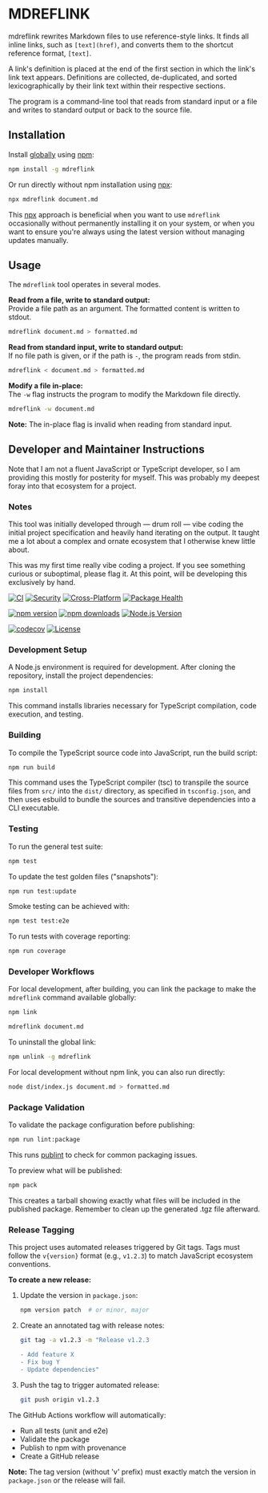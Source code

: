# MDREFLINK

mdreflink rewrites Markdown files to use reference-style links. It finds all
inline links, such as `[text](href)`, and converts them to the shortcut
reference format, `[text]`.

A link's definition is placed at the end of the first section in which the
link's link text appears. Definitions are collected, de-duplicated, and sorted
lexicographically by their link text within their respective sections.

The program is a command-line tool that reads from standard input or a file
and writes to standard output or back to the source file.

## Installation

Install [globally] using [npm]:

```bash
npm install -g mdreflink
```

Or run directly without npm installation using [npx]:

```bash
npx mdreflink document.md
```

This [npx] approach is beneficial when you want to use `mdreflink`
occasionally without permanently installing it on your system, or when you
want to ensure you're always using the latest version without managing
updates manually.

[globally]: https://docs.npmjs.com/downloading-and-installing-packages-globally
[npm]: https://docs.npmjs.com/
[npx]: https://docs.npmjs.com/cli/v10/commands/npx

## Usage

The `mdreflink` tool operates in several modes.

**Read from a file, write to standard output:**\
Provide a file path as an argument. The formatted content is written to
stdout.

```bash
mdreflink document.md > formatted.md
```

**Read from standard input, write to standard output:**\
If no file path is given, or if the path is `-`, the program reads from
stdin.

```bash
mdreflink < document.md > formatted.md
```

**Modify a file in-place:**\
The `-w` flag instructs the program to modify the Markdown file directly.

```bash
mdreflink -w document.md
```

**Note:** The in-place flag is invalid when reading from standard input.

## Developer and Maintainer Instructions

Note that I am not a fluent JavaScript or TypeScript developer, so I am
providing this mostly for posterity for myself. This was probably my deepest
foray into that ecosystem for a project.

### Notes

This tool was initially developed through — drum roll — vibe coding the initial
project specification and heavily hand iterating on the output. It taught me
a lot about a complex and ornate ecosystem that I otherwise knew little about.

This was my first time really vibe coding a project. If you see something
curious or suboptimal, please flag it. At this point, will be developing this
exclusively by hand.

[![CI](https://github.com/matttproud/mdreflink/actions/workflows/ci.yml/badge.svg)](https://github.com/matttproud/mdreflink/actions/workflows/ci.yml)
[![Security](https://github.com/matttproud/mdreflink/actions/workflows/security.yml/badge.svg)](https://github.com/matttproud/mdreflink/actions/workflows/security.yml)
[![Cross-Platform](https://github.com/matttproud/mdreflink/actions/workflows/compatibility.yml/badge.svg)](https://github.com/matttproud/mdreflink/actions/workflows/compatibility.yml)
[![Package Health](https://github.com/matttproud/mdreflink/actions/workflows/package-check.yml/badge.svg)](https://github.com/matttproud/mdreflink/actions/workflows/package-check.yml)

[![npm version](https://badge.fury.io/js/mdreflink.svg)](https://badge.fury.io/js/mdreflink)
[![npm downloads](https://img.shields.io/npm/dm/mdreflink.svg)](https://www.npmjs.com/package/mdreflink)
[![Node.js Version](https://img.shields.io/node/v/mdreflink)](https://nodejs.org/)

[![codecov](https://codecov.io/gh/matttproud/mdreflink/branch/main/graph/badge.svg)](https://codecov.io/gh/matttproud/mdreflink)
[![License](https://img.shields.io/badge/License-Apache%202.0-blue.svg)](https://opensource.org/licenses/Apache-2.0)

### Development Setup

A Node.js environment is required for development. After cloning the
repository, install the project dependencies:

```bash
npm install
```

This command installs libraries necessary for TypeScript compilation,
code execution, and testing.

### Building

To compile the TypeScript source code into JavaScript, run the build
script:

```bash
npm run build
```

This command uses the TypeScript compiler (tsc) to transpile the source
files from `src/` into the `dist/` directory, as specified in
`tsconfig.json`, and then uses esbuild to bundle the sources and transitive
dependencies into a CLI executable.

### Testing

To run the general test suite:

```bash
npm test
```

To update the test golden files ("snapshots"):

```bash
npm run test:update
```

Smoke testing can be achieved with:

```bash
npm test test:e2e
```

To run tests with coverage reporting:

```bash
npm run coverage
```

### Developer Workflows

For local development, after building, you can link the package to make
the `mdreflink` command available globally:

```bash
npm link
```

```bash
mdreflink document.md
```

To uninstall the global link:

```bash
npm unlink -g mdreflink
```

For local development without npm link, you can also run directly:

```bash
node dist/index.js document.md > formatted.md
```

### Package Validation

To validate the package configuration before publishing:

```bash
npm run lint:package
```

This runs [publint] to check for common packaging issues.

To preview what will be published:

```bash
npm pack
```

This creates a tarball showing exactly what files will be included in the
published package. Remember to clean up the generated .tgz file
afterward.

[publint]: https://publint.dev/

### Release Tagging

This project uses automated releases triggered by Git tags. Tags must follow the `v{version}` format (e.g., `v1.2.3`) to match JavaScript ecosystem conventions.

**To create a new release:**

1. Update the version in `package.json`:

   ```bash
   npm version patch  # or minor, major
   ```

2. Create an annotated tag with release notes:

   ```bash
   git tag -a v1.2.3 -m "Release v1.2.3

   - Add feature X
   - Fix bug Y
   - Update dependencies"
   ```

3. Push the tag to trigger automated release:
   ```bash
   git push origin v1.2.3
   ```

The GitHub Actions workflow will automatically:

* Run all tests (unit and e2e)
* Validate the package
* Publish to npm with provenance
* Create a GitHub release

**Note:** The tag version (without 'v' prefix) must exactly match the version in `package.json` or the release will fail.
